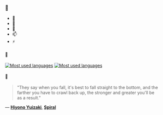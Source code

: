 ### 👋

- 🔭
- 🌱
- 💬
- 📫
- ⚡

#### 🧏

[![Most used languages](https://github-readme-stats-aynah.vercel.app/api/top-langs/?username=aynh&theme=solarized-dark&langs_count=6&layout=compact&hide_title=true)](https://github.com/anuraghazra/github-readme-stats#gh-dark-mode-only)
[![Most used languages](https://github-readme-stats-aynah.vercel.app/api/top-langs/?username=aynh&theme=solarized-light&langs_count=6&layout=compact&hide_title=true)](https://github.com/anuraghazra/github-readme-stats#gh-light-mode-only)

#### 💬

> "They say when you fall, it's best to fall straight to the bottom, and the farther you have to crawl back up, the stronger and greater you'll be as a result."

&mdash; [**Hiyono Yuizaki**](https://myanimelist.net/character.php?q=Hiyono%20Yuizaki&cat=character), [**Spiral**](https://myanimelist.net/search/all?q=Spiral&cat=all)
